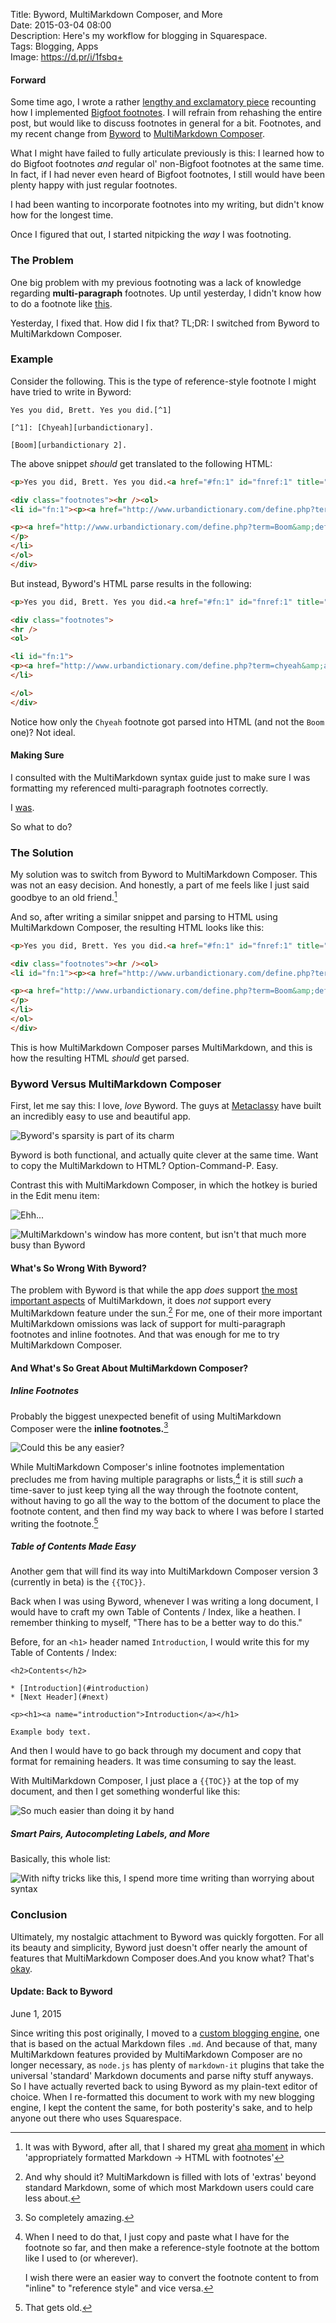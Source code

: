 Title: Byword, MultiMarkdown Composer, and More  
Date: 2015-03-04 08:00  
Description: Here's my workflow for blogging in Squarespace.  
Tags: Blogging, Apps  
Image: https://d.pr/i/1fsbq+  
  
#### Forward

Some time ago, I wrote a rather [lengthy and exclamatory piece][1] recounting how I implemented [Bigfoot footnotes][2]. I will refrain from rehashing the entire post, but would like to discuss footnotes in general for a bit. Footnotes, and my recent change from [Byword][3] to [MultiMarkdown Composer][4].

What I might have failed to fully articulate previously is this: I learned how to do Bigfoot footnotes *and* regular ol' non-Bigfoot footnotes at the same time. In fact, if I had never even heard of Bigfoot footnotes, I still would have been plenty happy with just regular footnotes. 

I had been wanting to incorporate footnotes into my writing, but didn't know how for the longest time.

Once I figured that out, I started nitpicking the *way* I was footnoting.

### The Problem

One big problem with my previous footnoting was a lack of knowledge regarding **multi-paragraph** footnotes. Up until yesterday, I didn't know how to do a footnote like [this][5]. 

Yesterday, I fixed that. How did I fix that?  TL;DR: I switched from Byword to MultiMarkdown Composer.

### Example

Consider the following. This is the type of reference-style footnote I might have tried to write in Byword:

```nohighlight
Yes you did, Brett. Yes you did.[^1]

[^1]: [Chyeah][urbandictionary].

[Boom][urbandictionary 2].
```

The above snippet *should* get translated to the following HTML:

```html
<p>Yes you did, Brett. Yes you did.<a href="#fn:1" id="fnref:1" title="see footnote" class="footnote">1</a></p>

<div class="footnotes"><hr /><ol>
<li id="fn:1"><p><a href="http://www.urbandictionary.com/define.php?term=chyeah&amp;defid=2623427">Chyeah</a>.</p>

<p><a href="http://www.urbandictionary.com/define.php?term=Boom&amp;defid=3837129">Boom</a>.<a href="#fnref:1" title="return to article" class="reversefootnote">&#160;&#8617;</a>
</p>
</li>
</ol>
</div>
```

But instead, Byword's HTML parse results in the following:

```html
<p>Yes you did, Brett. Yes you did.<a href="#fn:1" id="fnref:1" title="see footnote" class="footnote">[1]</a></p>

<div class="footnotes">
<hr />
<ol>

<li id="fn:1">
<p><a href="http://www.urbandictionary.com/define.php?term=chyeah&amp;amp;defid=2623427">Chyeah</a>. <a href="#fnref:1" title="return to article" class="reversefootnote">&#160;&#8617;</a></p>
</li>

</ol>
</div>
```

Notice how only the `Chyeah` footnote got parsed into HTML (and not the `Boom` one)? Not ideal.

#### Making Sure

I consulted with the MultiMarkdown syntax guide just to make sure I was formatting my referenced multi-paragraph footnotes correctly.

I [was][6].

So what to do?

### The Solution

My solution was to switch from Byword to MultiMarkdown Composer. This was not an easy decision. And honestly, a part of me feels like I just said goodbye to an old friend.[^1]

And so, after writing a similar snippet and parsing to HTML using MultiMarkdown Composer, the resulting HTML looks like this:

```html
<p>Yes you did, Brett. Yes you did.<a href="#fn:1" id="fnref:1" title="see footnote" class="footnote">1</a></p>

<div class="footnotes"><hr /><ol>
<li id="fn:1"><p><a href="http://www.urbandictionary.com/define.php?term=chyeah&amp;defid=2623427">Chyeah</a>.</p>

<p><a href="http://www.urbandictionary.com/define.php?term=Boom&amp;defid=3837129">Boom</a>.<a href="#fnref:1" title="return to article" class="reversefootnote">&#160;&#8617;</a>
</p>
</li>
</ol>
</div>
```

This is how MultiMarkdown Composer parses MultiMarkdown, and this is how the resulting HTML *should* get parsed. 

### Byword Versus MultiMarkdown Composer

First, let me say this: I love, *love* Byword. The guys at [Metaclassy][7] have built an incredibly easy to use and beautiful app. 

![Byword's sparsity is part of its charm][8]

Byword is both functional, and actually quite clever at the same time. Want to copy the MultiMarkdown to HTML? Option-Command-P. Easy. 

Contrast this with MultiMarkdown Composer, in which the hotkey is buried in the Edit menu item:

![Ehh...][9]

![MultiMarkdown's window has more content, but isn't *that* much more busy than Byword][10]

#### What's So Wrong With Byword?

The problem with Byword is that while the app *does* support [the most important aspects][11] of MultiMarkdown, it does *not* support every MultiMarkdown feature under the sun.[^2] For me, one of their more important MultiMarkdown omissions was lack of support for multi-paragraph footnotes and inline footnotes. And that was enough for me to try MultiMarkdown Composer.

#### And What's So Great About MultiMarkdown Composer?

##### Inline Footnotes

Probably the biggest unexpected benefit of using MultiMarkdown Composer were the **inline footnotes.**[^3]

![Could this be any easier?][12]

While MultiMarkdown Composer's inline footnotes implementation precludes me  from having multiple paragraphs or lists,[^4] it is still *such* a time-saver to just keep tying all the way through the footnote content, without having to go all the way to the bottom of the document to place the footnote content, and then find my way back to where I was before I started writing the footnote.[^5]

##### Table of Contents Made Easy

Another gem that will find its way into MultiMarkdown Composer version 3 (currently in beta) is the `{{TOC}}`.

Back when I was using Byword, whenever I was writing a long document, I would have to craft my own Table of Contents / Index, like a heathen. I remember thinking to myself, "There has to be a better way to do this."

Before, for an `<h1>` header named `Introduction`, I would write this for my Table of Contents / Index:

```nohighlight
<h2>Contents</h2>

* [Introduction](#introduction)
* [Next Header](#next)

<p><h1><a name="introduction">Introduction</a></h1>

Example body text.
```

And then I would have to go back through my document and copy that format for remaining headers. It was time consuming to say the least.

With MultiMarkdown Composer, I just place a `{{TOC}}` at the top of my document, and then I get something wonderful like this:

![So much easier than doing it by hand][13]
<!-- {style="max-width: 75%"} -->

##### Smart Pairs, Autocompleting Labels, and More

Basically, this whole list:

![With nifty tricks like this, I spend more time writing than worrying about syntax][14]

### Conclusion

Ultimately, my nostalgic attachment to Byword was quickly forgotten. For all its beauty and simplicity, Byword just doesn't offer nearly the amount of features that MultiMarkdown Composer does.And you know what? That's [okay][15].

<aside class="update">

#### Update: Back to Byword

June 1, 2015
<!-- {.updatetime} -->

Since writing this post originally, I moved to a [custom blogging engine][16], one that is based on the actual Markdown files `.md`. And because of that, many MultiMarkdown features provided by MultiMarkdown Composer are no longer necessary, as `node.js` has plenty of `markdown-it` plugins that take the universal 'standard' Markdown documents and parse nifty stuff anyways. So I have actually reverted back to using Byword as my plain-text editor of choice. When I re-formatted this document to work with my new blogging engine, I kept the content the same, for both posterity's sake, and to help anyone out there who uses Squarespace.

</aside>

[^1]: It was with Byword, after all, that I shared my great [aha moment][a] in which 'appropriately formatted Markdown → HTML with footnotes'
[^2]: And why should it? MultiMarkdown is filled with lots of 'extras' beyond standard Markdown, some of which most Markdown users could care less about.
[^3]: So completely amazing.
[^4]: When I need to do that, I just copy and paste what I have for the footnote so far, and then make a reference-style footnote at the bottom like I used to (or wherever).
	
	I wish there were an easier way to convert the footnote content to from "inline" to "reference style" and vice versa.
[^5]: That gets old.

[a]: http://dictionary.reference.com/browse/aha+moment "'Aha moment' defined"

[1]: /2015/1/31/bigfoot-footnotes-in-squarespace "My post about enabling Bigfoot footnotes in Squarespace"
[2]: http://www.bigfootjs.com "Bigfoot footnotes"
[3]: https://itunes.apple.com/us/app/byword/id420212497?mt=12&at=1l3vx9s "Byword on the Mac App Store"
[4]: https://itunes.apple.com/us/app/multimarkdown-composer-2/id593294811?mt=12&at=1l3vx9s "MultiMarkdown Composer 2 on the Mac App Store"
[5]: http://www.marco.org/2015/01/04/apple-lost-functional-high-ground#fnref:p0z3WgkpC1 "An example of a multi-paragraph footnote"
[6]: https://github.com/fletcher/MultiMarkdown/wiki/MultiMarkdown-Syntax-Guide#footnotes "MultiMarkdown's syntax guide for footnotes"
[7]: http://metaclassy.com "Creators of Byword"
[8]: https://d.pr/i/1fsbq+ "Byword's sparsity is part of its charm"
[9]: https://d.pr/i/fWNQ+ "Ehh"
[10]: https://d.pr/i/emqI+ "MultiMarkdown's window has more content"
[11]: http://bywordapp.com/markdown/guide.html "Byword's MultiMarkdown guide"
[12]: https://d.pr/i/nOPD+ "Could this be any easier?"
[13]: https://d.pr/i/1azBA+ "So much easier than doing it by hand"
[14]: https://d.pr/i/1ad17+ "With nifty tricks like this, I spend more time writing than worrying about syntax"
[15]: https://d.pr/i/14RQX+ "Left-side Dock.app"
[16]: /2015/6/1/introducing-theoveranalyzed-30 "My post introducing TheOverAnalyzezd 3.0"
